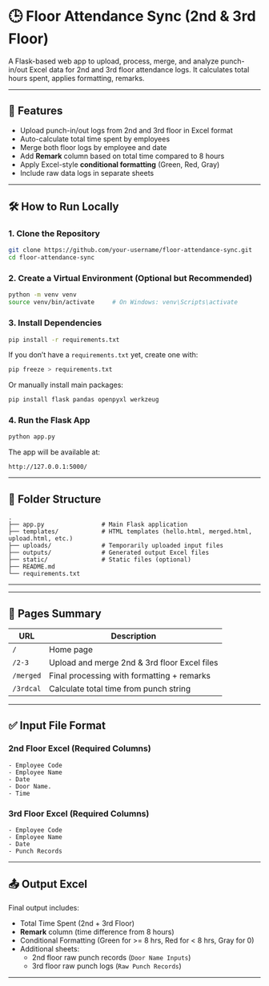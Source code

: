 
# 🕒 Floor Attendance Sync (2nd & 3rd Floor)

A Flask-based web app to upload, process, merge, and analyze punch-in/out Excel data for 2nd and 3rd floor attendance logs. It calculates total hours spent, applies formatting, remarks.

---

## 🚀 Features

- Upload punch-in/out logs from 2nd and 3rd floor in Excel format
- Auto-calculate total time spent by employees
- Merge both floor logs by employee and date
- Add **Remark** column based on total time compared to 8 hours
- Apply Excel-style **conditional formatting** (Green, Red, Gray)
- Include raw data logs in separate sheets
  

---

## 🛠️ How to Run Locally

### 1. **Clone the Repository**
```bash
git clone https://github.com/your-username/floor-attendance-sync.git
cd floor-attendance-sync
```

### 2. **Create a Virtual Environment (Optional but Recommended)**
```bash
python -m venv venv
source venv/bin/activate     # On Windows: venv\Scripts\activate
```

### 3. **Install Dependencies**
```bash
pip install -r requirements.txt
```

If you don’t have a `requirements.txt` yet, create one with:
```bash
pip freeze > requirements.txt
```

Or manually install main packages:
```bash
pip install flask pandas openpyxl werkzeug
```

### 4. **Run the Flask App**
```bash
python app.py
```

The app will be available at:
```
http://127.0.0.1:5000/
```

---

## 📂 Folder Structure

```
.
├── app.py                # Main Flask application
├── templates/            # HTML templates (hello.html, merged.html, upload.html, etc.)
├── uploads/              # Temporarily uploaded input files
├── outputs/              # Generated output Excel files
├── static/               # Static files (optional)
├── README.md
└── requirements.txt
```

---


---

## 📄 Pages Summary

| URL                      | Description                                 |
|--------------------------|---------------------------------------------|
| `/`                      | Home page                                   |
| `/2-3`                   | Upload and merge 2nd & 3rd floor Excel files|
| `/merged`                | Final processing with formatting + remarks  |
| `/3rdcal`                | Calculate total time from punch string      |

---

## ✅ Input File Format

### 2nd Floor Excel (Required Columns)
```
- Employee Code
- Employee Name
- Date
- Door Name.
- Time
```

### 3rd Floor Excel (Required Columns)
```
- Employee Code
- Employee Name
- Date
- Punch Records
```

---

## 📤 Output Excel

Final output includes:

- Total Time Spent (2nd + 3rd Floor)
- **Remark** column (time difference from 8 hours)
- Conditional Formatting (Green for >= 8 hrs, Red for < 8 hrs, Gray for 0)
- Additional sheets:
  - 2nd floor raw punch records (`Door Name Inputs`)
  - 3rd floor raw punch logs (`Raw Punch Records`)

---
